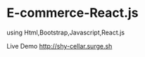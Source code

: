 # E-commerce-React.js

using Html,Bootstrap,Javascript,React.js

Live Demo http://shy-cellar.surge.sh
